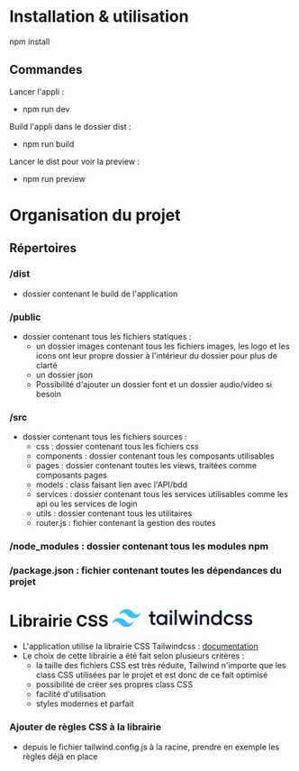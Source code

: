 # Installation & utilisation

npm install

## Commandes

Lancer l'appli :

- npm run dev

Build l'appli dans le dossier dist :

- npm run build

Lancer le dist pour voir la preview :

- npm run preview

# Organisation du projet

## Répertoires

### /dist

- dossier contenant le build de l'application

### /public

- dossier contenant tous les fichiers statiques :
  - un dossier images contenant tous les fichiers images, les logo et les icons ont leur propre dossier à l'intérieur du dossier pour plus de clarté
  - un dossier json
  - Possibilité d'ajouter un dossier font et un dossier audio/video si besoin

### /src

- dossier contenant tous les fichiers sources :
  - css : dossier contenant tous les fichiers css
  - components : dossier contenant tous les composants utilisables
  - pages : dossier contenant toutes les views, traitées comme composants pages
  - models : class faisant lien avec l'API/bdd
  - services : dossier contenant tous les services utilisables comme les api ou les services de login
  - utils : dossier contenant tous les utilitaires
  - router.js : fichier contenant la gestion des routes

### /node_modules : dossier contenant tous les modules npm

### /package.json : fichier contenant toutes les dépendances du projet

# Librairie CSS <img src='public/img/logos/tailwind.svg' width="250">

- L'application utilise la librairie CSS Tailwindcss : [documentation](https://tailwindcss.com/docs/installation)
- Le choix de cette librairie a été fait selon plusieurs critères :
  - la taille des fichiers CSS est très réduite, Tailwind n'importe que les class CSS utilisées par le projet et est donc de ce fait optimisé
  - possibilité de créer ses propres class CSS
  - facilité d'utilisation
  - styles modernes et parfait

### Ajouter de règles CSS à la librairie

- depuis le fichier tailwind.config.js à la racine, prendre en exemple les règles déjà en place
